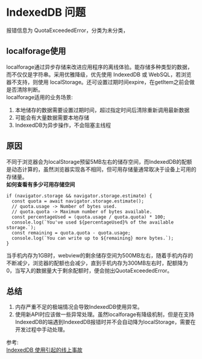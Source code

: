 # IndexedDB 问题
报错信息为 QuotaExceededError，分类为未分类，
## localforage使用
localforage通过异步存储来改进应用程序的离线体验。能存储多种类型的数据，而不仅仅是字符串。采用优雅降级，优先使用 IndexedDB 或 WebSQL，若浏览器不支持，则使用 localStorage。还可设置过期时间expire，在getItem之前会做是否清除判断。  
localforage适用的业务场景:  
1. 本地储存的数据需要设置过期时间，超过指定时间后清除重新调用最新数据
2. 可能会有大量数据需要本地存储
3. IndexedDB为异步操作，不会阻塞主线程

## 原因
不同于浏览器会为localStorage预留5MB左右的储存空间，而IndexedDB的配额是动态计算的，虽然浏览器实现各不相同，但可用存储量通常取决于设备上可用的存储量。  
**如何查看有多少可用存储空间**  
``` 
if (navigator.storage && navigator.storage.estimate) {
  const quota = await navigator.storage.estimate();
  // quota.usage -> Number of bytes used.
  // quota.quota -> Maximum number of bytes available.
  const percentageUsed = (quota.usage / quota.quota) * 100;
  console.log(`You've used ${percentageUsed}% of the available storage.`);
  const remaining = quota.quota - quota.usage;
  console.log(`You can write up to ${remaining} more bytes.`);
}
```
当手机内存为1GB时，webview的剩余储存空间为500MB左右，随着手机内存的不断减少，浏览器的配额也会减少，直到手机内存为300MB左右时，配额降为0，当写入的数据量大于剩余配额时，便会抛出QuotaExceededError。

## 总结
1. 内存严重不足的极端情况会导致IndexedDB使用异常。
2. 使用新API时应该做一些异常处理。虽然localforage有降级机制，但是在支持IndexedDB的端遇到IndexedDB报错时并不会自动降为localStorage，需要在开发过程中手动处理。


参考:  
[IndexedDB 使用引起的线上事故](https://juejin.cn/post/7033303792443473934)
